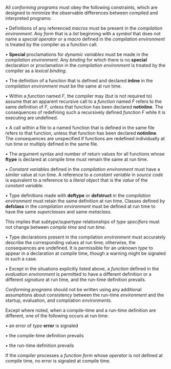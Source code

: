  



All *conforming programs* must obey the following constraints, which are designed to minimize the observable differences between compiled and interpreted programs: 



*•* Definitions of any referenced *macros* must be present in the *compilation environment*. Any *form* that is a *list* beginning with a *symbol* that does not name a *special operator* or a *macro* defined in the *compilation environment* is treated by the compiler as a function call. 



*•* **Special** proclamations for *dynamic variables* must be made in the *compilation environment*. Any *binding* for which there is no **special** declaration or proclamation in the *compilation environment* is treated by the compiler as a *lexical binding*. 



*•* The definition of a function that is defined and declared **inline** in the *compilation environment* must be the same at run time. 



*•* Within a *function* named *F*, the compiler may (but is not required to) assume that an apparent recursive call to a *function* named *F* refers to the same definition of *F*, unless that function has been declared **notinline**. The consequences of redefining such a recursively defined *function F* while it is executing are undefined. 



*•* A call within a file to a named function that is defined in the same file refers to that function, unless that function has been declared **notinline**. The consequences are unspecified if functions are redefined individually at run time or multiply defined in the same file. 



*•* The argument syntax and number of return values for all functions whose **ftype** is declared at compile time must remain the same at run time.  







*• Constant variables* defined in the *compilation environment* must have a *similar* value at run time. A reference to a *constant variable* in *source code* is equivalent to a reference to a *literal object* that is the *value* of the *constant variable*. 



*•* Type definitions made with **deftype** or **defstruct** in the *compilation environment* must retain the same definition at run time. Classes defined by **defclass** in the *compilation environment* must be defined at run time to have the same *superclasses* and same *metaclass*. 



This implies that *subtype*/*supertype* relationships of *type specifiers* must not change between *compile time* and *run time*. 



*•* Type declarations present in the compilation *environment* must accurately describe the corresponding values at run time; otherwise, the consequences are undefined. It is permissible for an unknown *type* to appear in a declaration at compile time, though a warning might be signaled in such a case. 



*•* Except in the situations explicitly listed above, a *function* defined in the *evaluation environment* is permitted to have a different definition or a different *signature* at run time, and the run-time definition prevails. 



*Conforming programs* should not be written using any additional assumptions about consistency between the run-time *environment* and the startup, evaluation, and compilation *environments*. 



Except where noted, when a compile-time and a run-time definition are different, one of the following occurs at run time: 



*•* an error of *type* **error** is signaled 



*•* the compile-time definition prevails 



*•* the run-time definition prevails 



If the *compiler* processes a *function form* whose *operator* is not defined at compile time, no error is signaled at compile time. 



